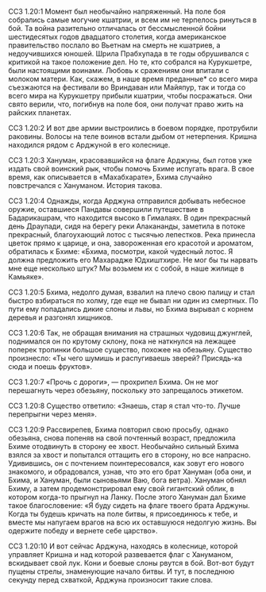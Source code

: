 ССЗ 1.20:1	Момент был необычайно напряженный. На поле боя собрались самые могучие кшатрии, и всем им не терпелось ринуться в бой. Та война разительно отличалась от бессмысленной бойни шестидесятых годов двадцатого столетия, когда американское правительство послало во Вьетнам на смерть не кшатриев, а недоучившихся юношей. Шрила Прабхупада в те годы обрушивался с критикой на такое положение дел. Но те, кто собрался на Курукшетре, были настоящими воинами. Любовь к сражениям они впитали с молоком матери. Как, скажем, в наше время преданные\* со всего мира съезжаются на фестивали во Вриндаван или Майяпур, так и тогда со всего мира на Курукшетру прибыли кшатрии, чтобы посражаться. Они свято верили, что, погибнув на поле боя, они получат право жить на райских планетах.

ССЗ 1.20:2	И вот две армии выстроились в боевом порядке, протрубили раковины. Волосы на теле воинов встали дыбом от нетерпения. Кришна находился рядом с Арджуной в его колеснице.

ССЗ 1.20:3	Хануман, красовавшийся на флаге Арджуны, был готов уже издать свой воинский рык, чтобы помочь Бхиме испугать врага. В свое время, как описывается в «Махабхарате», Бхима случайно повстречался с Хануманом. История такова.

ССЗ 1.20:4	Однажды, когда Арджуна отправился добывать небесное оружие, оставшиеся Пандавы совершили путешествие в Бадарикашрам, что находится высоко в Гималаях. В один прекрасный день Драупади, сидя на берегу реки Алакананды, заметила в потоке прекрасный, благоухающий лотос с тысячью лепестков. Река принесла цветок прямо к царице, и она, завороженная его красотой и ароматом, обратилась к Бхиме: «Бхима, посмотри, какой чудесный лотос. Я должна предложить его Махарадже Юдхиштхире. Не мог бы ты нарвать мне еще несколько штук? Мы возьмем их с собой, в наше жилище в Камьяке».

ССЗ 1.20:5	Бхима, недолго думая, взвалил на плечо свою палицу и стал быстро взбираться по холму, где еще не бывал ни один из смертных. По пути ему попадались дикие слоны и львы, но Бхима вырывал с корнем деревья и разгонял хищников.

ССЗ 1.20:6	Так, не обращая внимания на страшных чудовищ джунглей, поднимался он по крутому склону, пока не наткнулся на лежащее поперек тропинки большое существо, похожее на обезьяну. Существо произнесло: «Ты чего шумишь и распугиваешь зверей? Присядь-ка сюда и поешь фруктов».

ССЗ 1.20:7	«Прочь с дороги», — прохрипел Бхима. Он не мог перешагнуть через обезьяну, поскольку это запрещалось этикетом.

ССЗ 1.20:8	Существо ответило: «Знаешь, стар я стал что-то. Лучше перепрыгни через меня».

ССЗ 1.20:9	Рассвирепев, Бхима повторил свою просьбу, однако обезьяна, снова попеняв на свой почтенный возраст, предложила Бхиме отодвинуть в сторону ее хвост. Необычайно сильный Бхима взялся за хвост и попытался оттащить его в сторону, но все напрасно. Удивившись, он с почтением поинтересовался, как зовут его нового знакомого, и обрадовался, узнав, что это его брат Хануман (оба они, и Бхима, и Хануман, были сыновьями Ваю, бога ветра). Хануман обнял Бхиму, а затем продемонстрировал ему свой гигантский облик, в котором когда-то прыгнул на Ланку. После этого Хануман дал Бхиме такое благословение: «Я буду сидеть на флаге твоего брата Арджуны. Когда ты будешь кричать на поле битвы, я присоединюсь к тебе, и вместе мы напугаем врагов на всю их оставшуюся недолгую жизнь. Вы одержите победу и вернете себе царство».

ССЗ 1.20:10	И вот сейчас Арджуна, находясь в колеснице, которой управляет Кришна и над которой развевается флаг с Хануманом, вскидывает свой лук. Кони и боевые слоны рвутся в бой. Вот-вот будут пущены стрелы, знаменующие начало битвы. И тут, в последнюю секунду перед схваткой, Арджуна произносит такие слова.